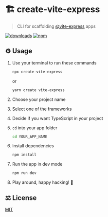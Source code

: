 # 🏗️ create-vite-express

> CLI for scaffolding [@vite-express](https://github.com/szymmis/vite-express) apps

[![downloads](https://img.shields.io/npm/dt/create-vite-express?color=green)](https://www.npmjs.org/package/create-vite-express)
[![npm](https://img.shields.io/npm/v/create-vite-express)](https://www.npmjs.org/package/create-vite-express)

## ⚙️ Usage

 1. Use your terminal to run these commands

    ```bash
    npx create-vite-express
    ```

    or

    ```bash
    yarn create vite-express
    ```

 2. Choose your project name
 3. Select one of the frameworks
 4. Decide if you want TypeScript in your project
 5. `cd` into your app folder

    ```bash
    cd YOUR_APP_NAME
    ```

 6. Install dependencies

    ```bash
    npm install
    ```

 7. Run the app in dev mode

    ```bash
    npm run dev
    ```

 8. Play around, happy hacking! 🎉

## ⚖️ License

[MIT](LICENSE)
